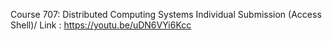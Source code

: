 Course 707: Distributed Computing Systems
Individual Submission (Access Shell)/ Link : https://youtu.be/uDN6VYi6Kcc
